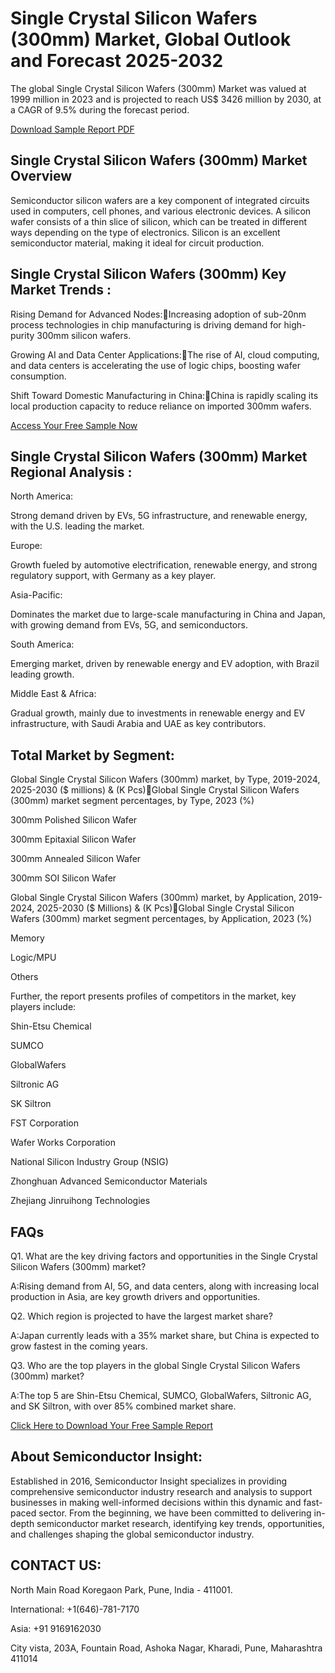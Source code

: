 <h1>Single Crystal Silicon Wafers (300mm) Market, Global Outlook and Forecast 2025-2032</h1>

The global Single Crystal Silicon Wafers (300mm) Market was valued at 1999 million in 2023 and is projected to reach US$ 3426 million by 2030, at a CAGR of 9.5% during the forecast period.

[Download Sample Report PDF ](https://semiconductorinsight.com/download-sample-report/?product_id=92832)

<h2>Single Crystal Silicon Wafers (300mm) Market Overview</h2>

Semiconductor silicon wafers are a key component of integrated circuits used in computers, cell phones, and various electronic devices. A silicon wafer consists of a thin slice of silicon, which can be treated in different ways depending on the type of electronics. Silicon is an excellent semiconductor material, making it ideal for circuit production.

<h2>Single Crystal Silicon Wafers (300mm) Key Market Trends  :</h2>

Rising Demand for Advanced Nodes:Increasing adoption of sub-20nm process technologies in chip manufacturing is driving demand for high-purity 300mm silicon wafers.

Growing AI and Data Center Applications:The rise of AI, cloud computing, and data centers is accelerating the use of logic chips, boosting wafer consumption.

Shift Toward Domestic Manufacturing in China:China is rapidly scaling its local production capacity to reduce reliance on imported 300mm wafers.

[Access Your Free Sample Now
](https://semiconductorinsight.com/report/single-crystal-silicon-wafers-300mm-market/)

<h2>Single Crystal Silicon Wafers (300mm) Market Regional Analysis :</h2>

North America:

Strong demand driven by EVs, 5G infrastructure, and renewable energy, with the U.S. leading the market.

Europe:

Growth fueled by automotive electrification, renewable energy, and strong regulatory support, with Germany as a key player.

Asia-Pacific:

Dominates the market due to large-scale manufacturing in China and Japan, with growing demand from EVs, 5G, and semiconductors.

South America:

Emerging market, driven by renewable energy and EV adoption, with Brazil leading growth.

Middle East & Africa:

Gradual growth, mainly due to investments in renewable energy and EV infrastructure, with Saudi Arabia and UAE as key contributors.

<h2>Total Market by Segment:</h2>

Global Single Crystal Silicon Wafers (300mm) market, by Type, 2019-2024, 2025-2030 ($ millions) & (K Pcs)Global Single Crystal Silicon Wafers (300mm) market segment percentages, by Type, 2023 (%)

300mm Polished Silicon Wafer

300mm Epitaxial Silicon Wafer

300mm Annealed Silicon Wafer

300mm SOI Silicon Wafer

Global Single Crystal Silicon Wafers (300mm) market, by Application, 2019-2024, 2025-2030 ($ Millions) & (K Pcs)Global Single Crystal Silicon Wafers (300mm) market segment percentages, by Application, 2023 (%)

Memory

Logic/MPU

Others

Further, the report presents profiles of competitors in the market, key players include:

Shin-Etsu Chemical

SUMCO

GlobalWafers

Siltronic AG

SK Siltron

FST Corporation

Wafer Works Corporation

National Silicon Industry Group (NSIG)

Zhonghuan Advanced Semiconductor Materials

Zhejiang Jinruihong Technologies

<h2>FAQs</h2>

Q1. What are the key driving factors and opportunities in the Single Crystal Silicon Wafers (300mm) market?

A:Rising demand from AI, 5G, and data centers, along with increasing local production in Asia, are key growth drivers and opportunities.

Q2. Which region is projected to have the largest market share?

A:Japan currently leads with a 35% market share, but China is expected to grow fastest in the coming years.

Q3. Who are the top players in the global Single Crystal Silicon Wafers (300mm) market?

A:The top 5 are Shin-Etsu Chemical, SUMCO, GlobalWafers, Siltronic AG, and SK Siltron, with over 85% combined market share.

[Click Here to Download Your Free Sample Report ](https://semiconductorinsight.com/download-sample-report/?product_id=92832)

<h2>About Semiconductor Insight:</h2>

Established in 2016, Semiconductor Insight specializes in providing comprehensive semiconductor industry research and analysis to support businesses in making well-informed decisions within this dynamic and fast-paced sector. From the beginning, we have been committed to delivering in-depth semiconductor market research, identifying key trends, opportunities, and challenges shaping the global semiconductor industry.

<h2>CONTACT US:</h2>

North Main Road Koregaon Park, Pune, India - 411001.

International: +1(646)-781-7170

Asia: +91 9169162030

City vista, 203A, Fountain Road, Ashoka Nagar, Kharadi, Pune, Maharashtra 411014
